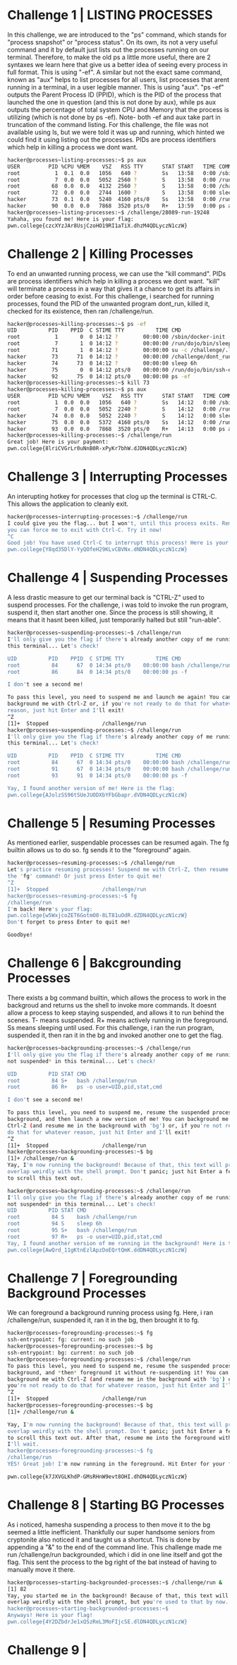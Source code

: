 # Challenge 1 | LISTING PROCESSES
In this challenge, we are introduced to the "ps" command, which stands for "process snapshot" or "process status".
On its own, its not a very useful command and it by default just lists out the processes running on our terminal.
Therefore, to make the old ps a little more useful, there are 2 syntaxes we learn here that give us a better idea of seeing every process in full format. This is using "-ef".
A similar but not the exact same command, known as "aux" helps to list processes for all users, list processes that arent running in a terminal, in a user legible manner. This is using "aux".
"ps -ef" outputs the Parent Process ID (PPID), which is the PID of the process that launched the one in question (and this is not done by aux), while ps aux outputs the percentage of total system CPU and Memory that the process is utilizing (which is not done by ps -ef).
Note- both -ef and aux take part in truncation of the command listing.
For this challenge, the file was not available using ls, but we were told it was up and running, which hinted we could find it using listing out the processes.
PIDs are process identifiers which help in killing a process we dont want.
```bash
hacker@processes~listing-processes:~$ ps aux
USER         PID %CPU %MEM    VSZ   RSS TTY      STAT START   TIME COMMAND
root           1  0.1  0.0   1056   640 ?        Ss   13:58   0:00 /sbin/docker-init -- /nix/var/nix/profiles/default/bin/dojo-init /
root           7  0.0  0.0   5052  2560 ?        S    13:58   0:00 /run/dojo/bin/sleep 6h
root          68  0.0  0.0   4132  2560 ?        S    13:58   0:00 /challenge/28089-run-19248
root          72  0.0  0.0   2744  1600 ?        S    13:58   0:00 sleep 6h
hacker        73  0.1  0.0   5240  4160 pts/0    Ss   13:58   0:00 /run/dojo/bin/ssh-entrypoint
hacker        90  0.0  0.0   7868  3520 pts/0    R+   13:59   0:00 ps aux
hacker@processes~listing-processes:~$ /challenge/28089-run-19248
Yahaha, you found me! Here is your flag:
pwn.college{czcXYzJAr8UsjCzoHO19RI1aTiX.dhzM4QDLyczN1czW}
```
# Challenge 2 | Killing Processes
To end an unwanted running process, we can use the "kill command".
PIDs are process identifiers which help in killing a process we dont want.
"kill" will terminate a process in a way that gives it a chance to get its affairs in order before ceasing to exist.
For this challenge, i searched for running processes, found the PID of the unwanted program dont_run, killed it, checked for its existence, then ran /challenge/run.
```bash
hacker@processes~killing-processes:~$ ps -ef
UID          PID    PPID  C STIME TTY          TIME CMD
root           1       0  0 14:12 ?        00:00:00 /sbin/docker-init -- /nix/var/nix/profiles/default/bin/dojo-init /run/dojo/bin/sl
root           7       1  0 14:12 ?        00:00:00 /run/dojo/bin/sleep 6h
root          71       1  0 14:12 ?        00:00:00 su -c /challenge/.launcher hacker
hacker        73      71  0 14:12 ?        00:00:00 /challenge/dont_run
hacker        74      73  0 14:12 ?        00:00:00 sleep 6h
hacker        75       0  0 14:12 pts/0    00:00:00 /run/dojo/bin/ssh-entrypoint
hacker        92      75  0 14:12 pts/0    00:00:00 ps -ef
hacker@processes~killing-processes:~$ kill 73
hacker@processes~killing-processes:~$ ps aux
USER         PID %CPU %MEM    VSZ   RSS TTY      STAT START   TIME COMMAND
root           1  0.0  0.0   1056   640 ?        Ss   14:12   0:00 /sbin/docker-init -- /nix/var/nix/profiles/default/bin/dojo-init /
root           7  0.0  0.0   5052  2240 ?        S    14:12   0:00 /run/dojo/bin/sleep 6h
hacker        74  0.0  0.0   5052  2240 ?        S    14:12   0:00 sleep 6h
hacker        75  0.0  0.0   5372  4160 pts/0    Ss   14:12   0:00 /run/dojo/bin/ssh-entrypoint
hacker        93  0.0  0.0   7868  3520 pts/0    R+   14:13   0:00 ps aux
hacker@processes~killing-processes:~$ /challenge/run
Great job! Here is your payment:
pwn.college{8lriCVGrLr0uNnB0R-xPyKr7bhW.dJDN4QDLyczN1czW}
```
# Challenge 3 | Interrupting Processes
An interupting hotkey for processes that clog up the terminal is CTRL-C.
This allows the application to cleanly exit.
```bash
hacker@processes~interrupting-processes:~$ /challenge/run
I could give you the flag... but I won't, until this process exits. Remember,
you can force me to exit with Ctrl-C. Try it now!
^C
Good job! You have used Ctrl-C to interrupt this process! Here is your flag:
pwn.college{Y8qd35DlY-YyQOfeH29KLvCBVNx.dNDN4QDLyczN1czW}
```
# Challenge 4 | Suspending Processes
A less drastic measure to get our terminal back is "CTRL-Z" used to suspend processes.
For the challenge, i was told to invoke the run program, suspend it, then start another one.
Since the process is still showing, it means that it hasnt been killed, just temporarily halted but still "run-able".
```bash
hacker@processes~suspending-processes:~$ /challenge/run
I'll only give you the flag if there's already another copy of me running in
this terminal... Let's check!

UID          PID    PPID  C STIME TTY          TIME CMD
root          84      67  0 14:34 pts/0    00:00:00 bash /challenge/run
root          86      84  0 14:34 pts/0    00:00:00 ps -f

I don't see a second me!

To pass this level, you need to suspend me and launch me again! You can
background me with Ctrl-Z or, if you're not ready to do that for whatever
reason, just hit Enter and I'll exit!
^Z
[1]+  Stopped                 /challenge/run
hacker@processes~suspending-processes:~$ /challenge/run
I'll only give you the flag if there's already another copy of me running in
this terminal... Let's check!

UID          PID    PPID  C STIME TTY          TIME CMD
root          84      67  0 14:34 pts/0    00:00:00 bash /challenge/run
root          91      67  0 14:34 pts/0    00:00:00 bash /challenge/run
root          93      91  0 14:34 pts/0    00:00:00 ps -f

Yay, I found another version of me! Here is the flag:
pwn.college{AJolzSS96tSUeJUODXbYFbGbapr.dVDN4QDLyczN1czW}
```
# Challenge 5 | Resuming Processes
As mentioned earlier, suspendable processes can be resumed again. The fg builtin allows us to do so. fg sends it to the "foreground" again.
```bash
hacker@processes~resuming-processes:~$ /challenge/run
Let's practice resuming processes! Suspend me with Ctrl-Z, then resume me with
the 'fg' command! Or just press Enter to quit me!
^Z
[1]+  Stopped                 /challenge/run
hacker@processes~resuming-processes:~$ fg
/challenge/run
I'm back! Here's your flag:
pwn.college{w5WxjcoZET6GotmO0-8LT81uOdR.dZDN4QDLyczN1czW}
Don't forget to press Enter to quit me!

Goodbye!
```
# Challenge 6 | Bakcgrounding Processes
There exists a bg command builtin, which allows the process to work in the backgroud and returns us the shell to invoke more commands.
It doesnt allow a process to keep staying suspended, and allows it to run behind the scenes.
T- means suspended.
R+ means actively running in the foreground.
Ss means sleeping until used.
For this challenge, i ran the run program, suspended it, then ran it in the bg and invoked another one to get the flag.
```bash
hacker@processes~backgrounding-processes:~$ /challenge/run
I'll only give you the flag if there's already another copy of me running *and
not suspended* in this terminal... Let's check!

UID          PID STAT CMD
root          84 S+   bash /challenge/run
root          86 R+   ps -o user=UID,pid,stat,cmd

I don't see a second me!

To pass this level, you need to suspend me, resume the suspended process in the
background, and then launch a new version of me! You can background me with
Ctrl-Z (and resume me in the background with 'bg') or, if you're not ready to
do that for whatever reason, just hit Enter and I'll exit!
^Z
[1]+  Stopped                 /challenge/run
hacker@processes~backgrounding-processes:~$ bg
[1]+ /challenge/run &
Yay, I'm now running the background! Because of that, this text will probably
overlap weirdly with the shell prompt. Don't panic; just hit Enter a few times
to scroll this text out.

hacker@processes~backgrounding-processes:~$ /challenge/run
I'll only give you the flag if there's already another copy of me running *and
not suspended* in this terminal... Let's check!
UID          PID STAT CMD
root          84 S    bash /challenge/run
root          94 S    sleep 6h
root          95 S+   bash /challenge/run
root          97 R+   ps -o user=UID,pid,stat,cmd
Yay, I found another version of me running in the background! Here is the flag:
pwn.college{AwQrd_11gKtnEzlApzDoEQrtQmK.ddDN4QDLyczN1czW}
```
# Challenge 7 | Foregrounding Background Processes
We can foreground a background running process using fg.
Here, i ran /challenge/run, suspended it, ran it in the bg, then brought it to fg.
```bash
hacker@processes~foregrounding-processes:~$ fg
ssh-entrypoint: fg: current: no such job
hacker@processes~foregrounding-processes:~$ bg
ssh-entrypoint: bg: current: no such job
hacker@processes~foregrounding-processes:~$ /challenge/run
To pass this level, you need to suspend me, resume the suspended process in the
background, and *then* foreground it without re-suspending it! You can
background me with Ctrl-Z (and resume me in the background with 'bg') or, if
you're not ready to do that for whatever reason, just hit Enter and I'll exit!
^Z
[1]+  Stopped                 /challenge/run
hacker@processes~foregrounding-processes:~$ bg
[1]+ /challenge/run &

Yay, I'm now running the background! Because of that, this text will probably
overlap weirdly with the shell prompt. Don't panic; just hit Enter a few times
to scroll this text out. After that, resume me into the foreground with 'fg';
I'll wait.
hacker@processes~foregrounding-processes:~$ fg
/challenge/run
YES! Great job! I'm now running in the foreground. Hit Enter for your flag!

pwn.college{k7JXVGLKhdP-GMsRHnW9evt8OHI.dhDN4QDLyczN1czW}
```
# Challenge 8 | Starting BG Processes
As i noticed, hamesha suspending a process to then move it to the bg seemed a little inefficient.
Thankfully our super handsome seniors from cryptonite also noticed it and taught us a shortcut.
This is done by appending a "&" to the end of the command line.
This challenge made me run /challenge/run backgrounded, which i did in one line itself and got the flag.
This sent the process to the bg right of the bat instead of having to manually move it there.
```bash
hacker@processes~starting-backgrounded-processes:~$ /challenge/run &
[1] 82
Yay, you started me in the background! Because of that, this text will probably
overlap weirdly with the shell prompt, but you're used to that by now...
hacker@processes~starting-backgrounded-processes:~$
Anyways! Here is your flag!
pwn.college{4Y2DZbdrJe1xQSzReL3MoFIjcSE.dlDN4QDLyczN1czW}
```
# Challenge 9 | 
